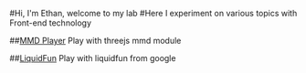 #Hi, I'm Ethan, welcome to my lab
#Here I experiment on various topics with Front-end technology

##[MMD Player](https://etherealchain.github.io/mmdMeiko)
Play with threejs mmd module

##[LiquidFun](https://etherealchain.github.io/liquidFunTest)
Play with liquidfun from google
